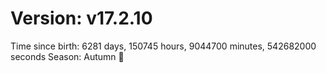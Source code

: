 # Version: v17.2.10
Time since birth: 6281 days, 150745 hours, 9044700 minutes, 542682000 seconds
Season: Autumn 🍁
